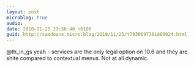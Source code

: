 ```yaml
---
layout: post
microblog: true
audio: 
date: 2010-11-25 23:56:40 +0100
guid: http://samdeane.micro.blog/2010/11/25/t7930697301889024.html
---
```

@th_in_gs yeah - services are the only legal option on 10.6 and they are shite compared to contextual menus. Not at all dynamic.
